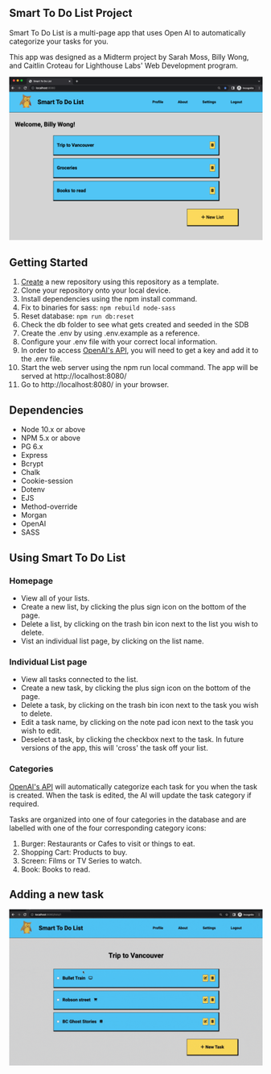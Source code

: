 ## Smart To Do List Project

Smart To Do List is a multi-page app that uses Open AI to automatically categorize your tasks for you.

This app was designed as a Midterm project by Sarah Moss, Billy Wong, and Caitlin Croteau for Lighthouse Labs' Web Development program.

!["Smart To Do Index"](https://github.com/caitlincroteau/smart-to-do-list/blob/master/public/images/Smart-to-do-INDEX-best.png)

## Getting Started

1. [Create](https://docs.github.com/en/repositories/creating-and-managing-repositories/creating-a-repository-from-a-template) a new repository using this repository as a template.
2. Clone your repository onto your local device.
3. Install dependencies using the npm install command.
4. Fix to binaries for sass: `npm rebuild node-sass`
5. Reset database: `npm run db:reset`
6. Check the db folder to see what gets created and seeded in the SDB
7. Create the .env by using .env.example as a reference.
8. Configure your .env file with your correct local information.
9. In order to access [OpenAI's API](https://openai.com/api/), you will need to get a key and add it to the .env file.
10. Start the web server using the npm run local command. The app will be served at http://localhost:8080/
11. Go to http://localhost:8080/ in your browser.

## Dependencies

- Node 10.x or above
- NPM 5.x or above
- PG 6.x
- Express
- Bcrypt
- Chalk
- Cookie-session
- Dotenv
- EJS
- Method-override
- Morgan
- OpenAI
- SASS

## Using Smart To Do List

### Homepage

- View all of your lists.
- Create a new list, by clicking the plus sign icon on the bottom of the page.
- Delete a list, by clicking on the trash bin icon next to the list you wish to delete.
- Vist an individual list page, by clicking on the list name.

### Individual List page

- View all tasks connected to the list.
- Create a new task, by clicking the plus sign icon on the bottom of the page.
- Delete a task, by clicking on the trash bin icon next to the task you wish to delete.
- Edit a task name, by clicking on the note pad icon next to the task you wish to edit.
- Deselect a task, by clicking the checkbox next to the task. In future versions of the app, this will 'cross' the task off your list.

### Categories

[OpenAI's API](https://openai.com/api/) will automatically categorize each task for you when the task is created. When the task is edited, the AI will update the task category if required.

Tasks are organized into one of four categories in the database and are labelled with one of the four corresponding category icons:

1. Burger: Restaurants or Cafes to visit or things to eat.
2. Shopping Cart: Products to buy.
3. Screen: Films or TV Series to watch.
4. Book: Books to read.

## Adding a new task

!["Adding a new task"](https://github.com/caitlincroteau/smart-to-do-list/blob/master/public/images/Smart-to-do-GIF-ADD-TASK.gif)
